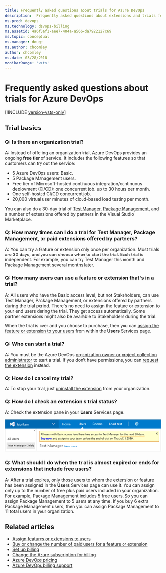 ```yaml
---
title: Frequently asked questions about trials for Azure DevOps
description:  Frequently asked questions about extensions and trials for Azure DevOps, including number of allowed users, get status, and how to cancel 
ms.prod: devops
ms.technology: devops-billing
ms.assetid: 4a6f0af1-aee7-404a-a566-da7922127c69
ms.topic: conceptual
ms.manager: douge
ms.author: chcomley
author: chcomley
ms.date: 03/28/2018
monikerRange: 'vsts'
---
```



# Frequently asked questions about trials for Azure DevOps  

[!INCLUDE [version-vsts-only](../../_shared/version-vsts-only.md)]

<a name="organization-trial"></a>

## Trial basics 

### Q: Is there an organization trial? 

A: Instead of offering an organization trial, Azure DevOps provides an ongoing **free tier** of service. It includes the following features so that customers can try out the service: 
* 5 Azure DevOps users: Basic.
* 5 Package Management users. 
* Free tier of Microsoft-hosted continuous integration/continuous deployment (CI/CD): one concurrent job, up to 30 hours per month. 
* One self-hosted CI/CD concurrent job. 
* 20,000 virtual user minutes of cloud-based load testing per month.  

You can also do a 30-day trial of [Test Manager](https://marketplace.visualstudio.com/items/ms.vss-testmanager-web), [Package Management](https://marketplace.visualstudio.com/items?itemName=ms.feed), and a number of extensions offered by 
partners in the Visual Studio Marketplace. 

### Q: How many times can I do a trial for Test Manager, Package Management, or paid extensions offered by partners? 

A:  You can try a feature or extension only once per organization. Most trials are 30 days, and you can choose when to start the trial. Each trial is independent. For example, you can try Test Manager this month and Package Management several months later.

### Q: How many users can use a feature or extension that's in a trial?

A:  All users who have the Basic access level, but not Stakeholders, can use Test Manager, Package Management, or extensions offered by partners during the trial period. There's no need to assign the feature or extension to your end users during the trial. They get access automatically. Some partner extensions might also be available to Stakeholders during the trial.

When the trial is over and you choose to purchase, then you can [assign the feature or extension to your users](../../marketplace/assign-paid-extensions.md) from within the **Users** Services page. 

### Q: Who can start a trial?

A: You must be the Azure DevOps [organization owner or project collection administrator](vsts-billing-faq.md#find-owner) to start a trial. If you don't have permissions, you can [request the extension](../../marketplace/request-vsts-extension.md) instead.

### Q: How do I cancel my trial?

A: To stop your trial, just [uninstall the extension](../../marketplace/uninstall-disable-vsts-extensions.md) from your organization.

<a name="check-trial"></a>

### Q: How do I check an extension's trial status?

A: Check the extension pane in your **Users** Services page.

![Check extension trial](_img/try-additional-features/check-extension-trial-updated-ui.png)

### Q:	What should I do when the trial is almost expired or ends for extensions that include free users?

A: After a trial expires, only those users to whom the extension or feature has been assigned in the **Users** Services page can use it. You can assign only up to the number of free plus paid users included in your organization. For example, Package Management includes 5 free users. So you can assign Package Management to 5 users at any time. If you buy 6 extra Package Management users, then you can assign Package Management to 11 total users in your organization.

## Related articles

- [Assign features or extensions to users](../../marketplace/assign-paid-extensions.md)
- [Buy or change the number of paid users for a feature or extension](../billing/change-number-paid-extension-users.md)
- [Set up billing](set-up-billing-for-your-organization-vs.md)
- [Change the Azure subscription for billing](change-azure-subscription.md)
- [Azure DevOps pricing](https://azure.microsoft.com/pricing/details/visual-studio-team-services/)
- [Azure DevOps billing support](https://azure.microsoft.com/support/devops/)